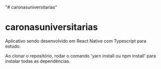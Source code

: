 "# caronasuniversitarias" 
# caronasuniversitarias

Aplicativo sendo desenvolvido em React Native com Typescript para estudo.

Ao clonar o repositório, rodar o comando 'yarn install ou npm install' para instalar todas as dependências.
